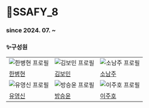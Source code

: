 # 🐰SSAFY_8

### since 2024. 07. ~


### ✨구성원
|   |   |   |
|---|---|---|
| ![한병현 프로필](-) | ![김보민 프로필](=) | ![소남주 프로필](https://avatars.githubusercontent.com/u/79499733?v=4) |
| [한병현](-) | [김보민](-) | [소남주](https://github.com/NJ97S) |
| ![유영신 프로필](https://avatars.githubusercontent.com/u/108395237?v=4) | ![방승윤 프로필](https://avatars.githubusercontent.com/u/175176611?v=4) | ![이주호 프로필](https://avatars.githubusercontent.com/u/139448668?u=73760fdbacdee68404e001350eab1748dcac10d4&v=4) |
| [유영신](https://github.com/yoo-tonec) | [방승윤](https://github.com/sybang97) | [이주호](https://github.com/lsc713) |
